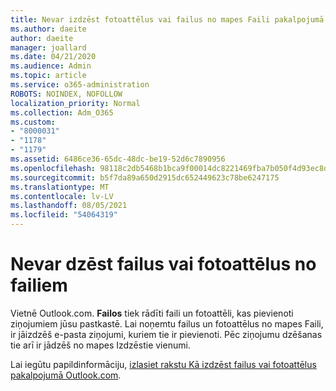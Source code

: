 ```yaml
---
title: Nevar izdzēst fotoattēlus vai failus no mapes Faili pakalpojumā Outlook.com
ms.author: daeite
author: daeite
manager: joallard
ms.date: 04/21/2020
ms.audience: Admin
ms.topic: article
ms.service: o365-administration
ROBOTS: NOINDEX, NOFOLLOW
localization_priority: Normal
ms.collection: Adm_O365
ms.custom:
- "8000031"
- "1178"
- "1179"
ms.assetid: 6486ce36-65dc-48dc-be19-52d6c7890956
ms.openlocfilehash: 98118c2db5468b1bca9f00014dc8221469fba7b050f4d93ec8d4707812517de9
ms.sourcegitcommit: b5f7da89a650d2915dc652449623c78be6247175
ms.translationtype: MT
ms.contentlocale: lv-LV
ms.lasthandoff: 08/05/2021
ms.locfileid: "54064319"
---
```

# <a name="cant-delete-files-or-photos-from-files"></a>Nevar dzēst failus vai fotoattēlus no failiem

Vietnē Outlook.com. **Failos** tiek rādīti faili un fotoattēli, kas pievienoti ziņojumiem jūsu pastkastē. Lai noņemtu failus un fotoattēlus no mapes Faili, ir jāizdzēš e-pasta ziņojumi, kuriem tie ir pievienoti. Pēc ziņojumu dzēšanas tie arī ir jādzēš no mapes Izdzēstie vienumi.

Lai iegūtu papildinformāciju, [izlasiet rakstu Kā izdzēst failus vai fotoattēlus pakalpojumā Outlook.com](https://support.office.com/article/bae0531f-040f-4c42-90b9-786ca718c16d?wt.mc_id=Office_Outlook_com_Alchemy).